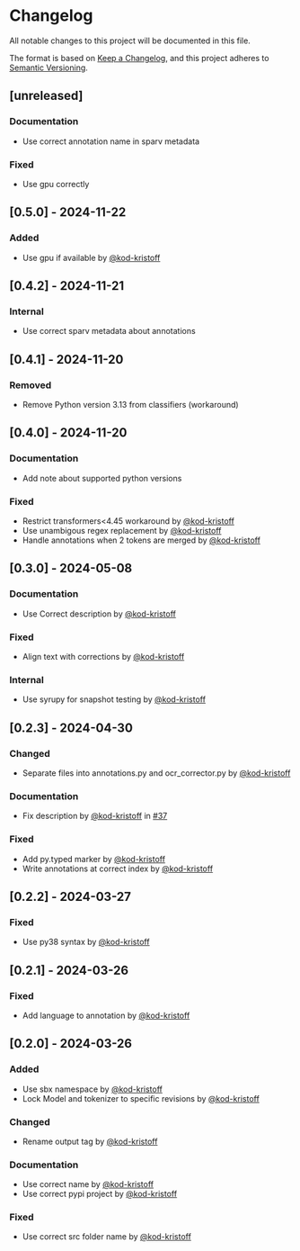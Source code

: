# Changelog

All notable changes to this project will be documented in this file.

The format is based on [Keep a Changelog](https://keepachangelog.com/en/1.1.0/),
and this project adheres to [Semantic Versioning](https://semver.org/spec/v2.0.0.html).

## [unreleased]

### Documentation

- Use correct annotation name in sparv metadata

### Fixed

- Use gpu correctly

## [0.5.0] - 2024-11-22

### Added

- Use gpu if available by [@kod-kristoff](https://github.com/kod-kristoff)

## [0.4.2] - 2024-11-21

### Internal

- Use correct sparv metadata about annotations

## [0.4.1] - 2024-11-20

### Removed

- Remove Python version 3.13 from classifiers (workaround)

## [0.4.0] - 2024-11-20

### Documentation

- Add note about supported python versions

### Fixed

- Restrict transformers<4.45 workaround by [@kod-kristoff](https://github.com/kod-kristoff)
- Use unambigous regex replacement by [@kod-kristoff](https://github.com/kod-kristoff)
- Handle annotations when 2 tokens are merged by [@kod-kristoff](https://github.com/kod-kristoff)

## [0.3.0] - 2024-05-08

### Documentation

- Use Correct description by [@kod-kristoff](https://github.com/kod-kristoff)

### Fixed

- Align text with corrections by [@kod-kristoff](https://github.com/kod-kristoff)

### Internal

- Use syrupy for snapshot testing by [@kod-kristoff](https://github.com/kod-kristoff)

## [0.2.3] - 2024-04-30

### Changed

- Separate files into annotations.py and ocr_corrector.py by [@kod-kristoff](https://github.com/kod-kristoff)

### Documentation

- Fix description by [@kod-kristoff](https://github.com/kod-kristoff) in [#37](https://github.com/spraakbanken/sparv-sbx-ocr-correction/pull/37)

### Fixed

- Add py.typed marker by [@kod-kristoff](https://github.com/kod-kristoff)
- Write annotations at correct index by [@kod-kristoff](https://github.com/kod-kristoff)

## [0.2.2] - 2024-03-27

### Fixed

- Use py38 syntax by [@kod-kristoff](https://github.com/kod-kristoff)

## [0.2.1] - 2024-03-26

### Fixed

- Add language to annotation by [@kod-kristoff](https://github.com/kod-kristoff)

## [0.2.0] - 2024-03-26

### Added

- Use sbx namespace by [@kod-kristoff](https://github.com/kod-kristoff)
- Lock Model and tokenizer to specific revisions by [@kod-kristoff](https://github.com/kod-kristoff)

### Changed

- Rename output tag by [@kod-kristoff](https://github.com/kod-kristoff)

### Documentation

- Use correct name by [@kod-kristoff](https://github.com/kod-kristoff)
- Use correct pypi project by [@kod-kristoff](https://github.com/kod-kristoff)

### Fixed

- Use correct src folder name by [@kod-kristoff](https://github.com/kod-kristoff)

<!-- generated by git-cliff -->
